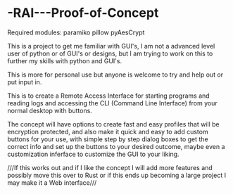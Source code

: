 # -RAI---Proof-of-Concept

Required modules:
paramiko
pillow
pyAesCrypt


This is a project to get me familiar with GUI's, I am not a advanced level user of python or of GUI's or designs, but I am trying to work on 
this to further my skills with python and GUI's.

This is more for personal use but anyone is welcome to try and help out or put input in.

This is to create a Remote Access Interface for starting programs and reading logs and accessing the CLI (Command Line Interface) 
from your normal desktop with buttons.

The concept will have options to create fast and easy profiles that will be encryption protected, and also make it quick and easy to add 
custom buttons for your use, with simple step by step dialog boxes to get the correct info and set up the buttons to your desired outcome, 
maybe even a customization inferface to customize the GUI to your liking.

///If this works out and if I like the concept I will add more features and possibly move this over to Rust or if this ends up becoming a 
large project I may make it a Web interface///
